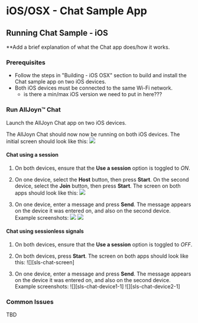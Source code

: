 # iOS/OSX - Chat Sample App

## Running Chat Sample - iOS
**Add a brief explanation of what the Chat app does/how it works.

### Prerequisites
* Follow the steps in "Building - iOS OSX" section to build and install the Chat sample app on two iOS devices.
* Both iOS devices must be connected to the same Wi-Fi network.
  * is there a min/max iOS version we need to put in here???

### Run AllJoyn&trade; Chat
Launch the AllJoyn Chat app on two iOS devices. 

The AllJoyn Chat should now now be running on both iOS devices. The initial screen should look like this: 
  ![][setup-screen]

#### Chat using a session 
1. On both devices, ensure that the __Use a session__ option is toggled to _ON_.
2. On one device, select the __Host__ button, then press __Start__. On the second device, select the __Join__ button, then press __Start__. The screen on both apps should look like this:
  ![][chat-screen]

3. On one device, enter a message and press __Send__. The message appears on the device it was entered on, and also on the second device. Example screenshots:
  ![][chat-device1-1]
  ![][chat-device2-1]  

#### Chat using sessionless signals
1. On both devices, ensure that the __Use a session__ option is toggled to _OFF_.
2. On both devices, press __Start__. The screen on both apps should look like this:
  ![][sls-chat-screen]

3. On one device, enter a message and press __Send__. The message appears on the device it was entered on, and also on the second device. Example screenshots:
  ![][sls-chat-device1-1]
  ![][sls-chat-device2-1]  

### Common Issues
TBD

[setup-screen]: /files/develop/run-sample-apps/ios-chat-sample/setup-screen.png
[chat-screen]: /files/develop/run-sample-apps/ios-chat-sample/chat-screen.png
[chat-device1-1]: /files/develop/run-sample-apps/ios-chat-sample/chat-device1-1.png
[chat-device1-2]: /files/develop/run-sample-apps/ios-chat-sample/chat-device1-2.png
[chat-device2-1]: /files/develop/run-sample-apps/ios-chat-sample/chat-device2-1.png
[chat-device2-2]: /files/develop/run-sample-apps/ios-chat-sample/chat-device2-2.png


